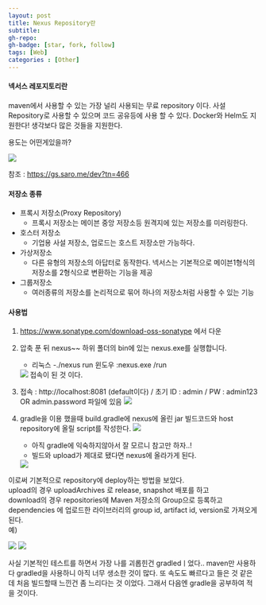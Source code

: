 ```yaml
---
layout: post
title: Nexus Repository란
subtitle: 
gh-repo: 
gh-badge: [star, fork, follow]
tags: [Web]
categories : [Other]
---
```


#### 넥서스 레포지토리란

maven에서 사용할 수 있는 가장 널리 사용되는 무료 repository 이다.
사설 Repository로 사용할 수 있으며 코드 공유등에 사용 할 수 있다.
Docker와 Helm도 지원한다!
생각보다 많은 것들을 지원한다.

용도는 어떤게있을까?

<img src='https://blog.kingbbode.com/images/2017/2017-07-04-NEXUS-3XX-MAVEN-NPM/why.png'>

참조 : https://gs.saro.me/dev?tn=466


#### 저장소 종류

* 프록시 저장소(Proxy Repository)
    - 프록시 저장소는 메이븐 중앙 저장소등 원격지에 있는 저장소를 미러링한다. 
* 호스터 저장소
    - 기업용 사설 저장소, 업로드는 호스트 저장소만 가능하다.
* 가상저장소
    - 다른 유형의 저장소의 아답터로 동작한다. 넥서스는 기본적으로 메이븐1형식의 저장소를 2형식으로 변환하는 기능을 제공
* 그룹저장소
    - 여러종류의 저장소를 논리적으로 묶어 하나의 저장소처럼 사용할 수 있는 기능


#### 사용법

1. https://www.sonatype.com/download-oss-sonatype 에서 다운

2. 압축 푼 뒤 nexus~~ 하위 폴더의 bin에 있는 nexus.exe를 실행합니다.
    - 리눅스 -./nexus run                윈도우 :nexus.exe /run  
    <img src='https://user-images.githubusercontent.com/45562285/63945185-d993b600-caad-11e9-9ea1-324419a163bf.PNG'>
    접속이 된 것 이다.
3. 접속 : http://localhost:8081 (default이다) / 초기 ID : admin / PW : admin123 OR admin.password 파일에 있음
    <img src='https://user-images.githubusercontent.com/45562285/63945337-1a8bca80-caae-11e9-8251-418534040019.PNG'>

4. gradle을 이용 했을때 build.gradle에 nexus에 올린 jar 빌드코드와 host repository에 올릴 script를 작성한다.
    <img src='https://user-images.githubusercontent.com/45562285/63945556-7a827100-caae-11e9-9a57-df4a83c3c5a5.PNG'>

    - 아직 gradle에 익숙하지않아서 잘 모르니 참고만 하자..!
    - 빌드와 upload가 제대로 됐다면 nexus에 올라가게 된다.

    <img src='https://user-images.githubusercontent.com/45562285/63945699-bf0e0c80-caae-11e9-8e60-444cedd96436.PNG'>

이로써 기본적으로 repository에 deploy하는 방법을 보았다.  
upload의 경우 uploadArchives 로 release, snapshot 배포를 하고  
download의 경우  repositories에 Maven 저장소의 Group으로 등록하고 dependencies 에 업로드한 라이브러리의 group id, artifact id, version로 가져오게 된다.  
예)

<img src='https://user-images.githubusercontent.com/45562285/64029651-fdbfc780-cb7f-11e9-84fa-f187d8ebe322.PNG'>

<img src='https://user-images.githubusercontent.com/45562285/64029671-09ab8980-cb80-11e9-8249-ddf90f57c534.PNG'>

사실 기본적인 테스트를 하면서 가장 나를 괴롭힌건 gradledㅣ었다..
maven만 사용하다 gradled을 사용하니 아직 너무 생소한 것이 많다.
또 속도도 빠르다고 들은 것 같은데 처음 빌드할때 느낀건 좀 느리다는 것 이었다.
그래서 다음엔 gradle을 공부하여 적을 것이다.
